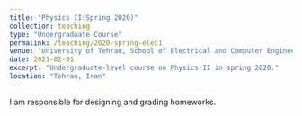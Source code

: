 ```yaml
---
title: "Physics II(Spring 2020)"
collection: teaching
type: "Undergraduate Course"
permalink: /teaching/2020-spring-elec1
venue: "University of Tehran, School of Electrical and Computer Engineering"
date: 2021-02-01
excerpt: "Undergraduate-level course on Physics II in spring 2020."
location: "Tehran, Iran"
---
```


I am responsible for designing and grading homeworks.

<!---
Heading 1
======

Heading 2
======

Heading 3
======
--->
